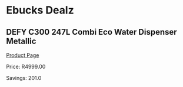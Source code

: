 
# Ebucks Dealz
## DEFY C300 247L Combi Eco Water Dispenser Metallic
[Product Page](https://www.ebucks.com/web/shop/productSelected.do?prodId=973456466&catId=704986856)

Price: R4999.00

Savings: 201.0


	